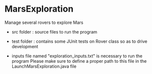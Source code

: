 # MarsExploration
Manage several rovers to explore Mars

* src folder  : source files to run the program

* test folder : contains some JUnit tests on Rover class so as to drive development

* inputs file named "exploration_inputs.txt" is necessary to run the program
  Please make sure to define a proper path to this file in the LaunchMarsExploration.java file

